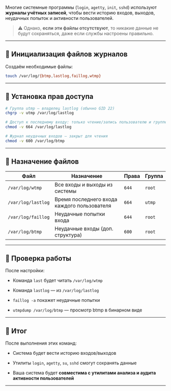 
Многие системные программы (`login`, `agetty`, `init`, `sshd`) используют **журналы учётных записей**, чтобы вести историю входов, выходов, неудачных попыток и активности пользователей.

> ⚠️ Однако, **если эти файлы отсутствуют**, то никакие данные не будут сохраняться, даже если службы настроены правильно.

---

## 📂 Инициализация файлов журналов

Создаём необходимые файлы:

```bash
touch /var/log/{btmp,lastlog,faillog,wtmp}
```

---

## 🔐 Установка прав доступа

```bash
# Группа utmp — владелец lastlog (обычно GID 22)
chgrp -v utmp /var/log/lastlog

# Доступ к последнему входу: только чтение/запись пользователю и группе
chmod -v 664 /var/log/lastlog

# Журнал неудачных входов — закрыт для чтения
chmod -v 600 /var/log/btmp
```

---

## 🧠 Назначение файлов

|Файл|Назначение|Права|Группа|
|---|---|---|---|
|`/var/log/wtmp`|Все входы и выходы из системы|`644`|`root`|
|`/var/log/lastlog`|Время последнего входа каждого пользователя|`664`|`utmp`|
|`/var/log/faillog`|Неудачные попытки входа|`644`|`root`|
|`/var/log/btmp`|Неудачные входы (доп. структура)|`600`|`root`|

---

## 🧪 Проверка работы

После настройки:

- Команда `last` будет читать `/var/log/wtmp`
    
- Команда `lastlog` — из `/var/log/lastlog`
    
- `faillog -a` покажет неудачные попытки
    
- `utmpdump /var/log/btmp` — просмотр btmp в бинарном виде
    

---

## 📌 Итог

После выполнения этих команд:

- Система будет вести историю входов/выходов
    
- Утилиты `login`, `agetty`, `su`, `sshd` смогут сохранять данные
    
- Ваша система будет **совместима с утилитами анализа и аудита активности пользователей**
    

---

